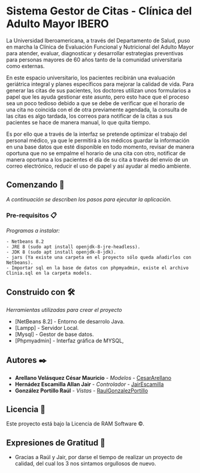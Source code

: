 # Sistema Gestor de Citas - Clínica del Adulto Mayor IBERO

La Universidad Iberoamericana, a través del Departamento de Salud, puso en
marcha la Clínica de Evaluación Funcional y Nutricional del Adulto Mayor
para atender, evaluar, diagnosticar y desarrollar estrategias preventivas para
personas mayores de 60 años tanto de la comunidad universitaria como
externas.

En este espacio universitario, los pacientes recibirán una evaluación
geriátrica integral y planes específicos para mejorar la calidad de vida. Para
generar las citas de sus pacientes, los doctores utilizan unos formularios a
papel que les ayuda gestionar este asunto, pero esto hace que el proceso
sea un poco tedioso debido a que se debe de verificar que el horario de una
cita no coincida con el de otra previamente agendada, la consulta de las
citas es algo tardada, los correos para notificar de la citas a sus pacientes se
hace de manera manual, lo que quita tiempo.

Es por ello que a través de la interfaz se pretende optimizar el trabajo del
personal médico, ya que le permitirá a los médicos guardar la información en
una base datos que esté disponible en todo momento, revisar de manera
oportuna que no se empalme el horario de una cita con otro, notificar de
manera oportuna a los pacientes el día de su cita a través del envío de un
correo electrónico, reducir el uso de papel y así ayudar al medio ambiente.

## Comenzando 🚀

_A continuación se describen los pasos para ejecutar la aplicación._

### Pre-requisitos 📋

_Programas a instalar:_

```
- Netbeans 8.2
- JRE 8 (sudo apt install openjdk-8-jre-headless).
- JDK 8 (sudo apt install openjdk-8-jdk).
- jars (Ya existe una carpeta en el proyecto sólo queda añadirlos con Netbeans).
- Importar sql en la base de datos con phpmyadmin, existe el archivo Clinia.sql en la carpeta models.
```
## Construido con 🛠️

_Herramientas utilizadas para crear el proyecto_

* [NetBeans 8.2] - Entorno de desarrolo Java.
* [Lampp] - Servidor Local.
* [Mysql] - Gestor de base datos.
* [Phpmyadmin] - Interfaz gráfica de MYSQL,

## Autores ✒️

* **Arellano Velásquez César Mauricio** - *Modelos* - [CesarArellano](https://github.com/CesarArellano)
* **Hernádez Escamilla Allan Jair** - *Controlador* - [JairEscamilla](https://github.com/JairEscamilla)
* **González Portillo Raúl** - *Vistas* - [RaulGonzalezPortillo](https://github.com/RaulGonzalezPortillo)

## Licencia 📄

Este proyecto está bajo la Licencia de RAM Software ©.

## Expresiones de Gratitud 🎁

* Gracias a Raúl y Jair, por darse el tiempo de realizar un proyecto de calidad, del cual los 3 nos sintamos orgullosos de nuevo.

